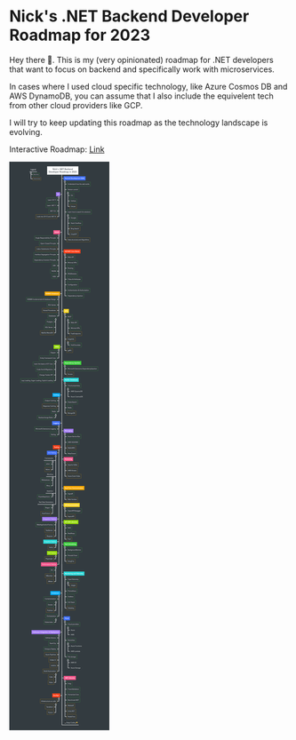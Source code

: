 # Nick's .NET Backend Developer Roadmap for 2023

Hey there 👋. This is my (very opinionated) roadmap for .NET developers that want to focus on backend and specifically work with microservices.

In cases where I used cloud specific technology, like Azure Cosmos DB and AWS DynamoDB, you can assume that I also include the equivelent tech from other cloud providers like GCP.

I will try to keep updating this roadmap as the technology landscape is evolving.

Interactive Roadmap: [Link](https://mm.tt/map/2627837340?t=CjSlrIg9TU)

![](roadmap-dark-compact-2023.png)
